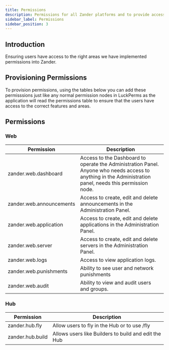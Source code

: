 ```yaml
---
title: Permissions
description: Permissions for all Zander platforms and to provide access for your community and staff.
sidebar_label: Permissions
sidebar_position: 3
---
```


## Introduction
Ensuring users have access to the right areas we have implemented permissions into Zander.

## Provisioning Permissions
To provision permissions, using the tables below you can add these permisssions just like any normal permission nodes in LuckPerms as the application will read the permissions table to ensure that the users have access to the correct features and areas.

## Permissions

### Web
| Permission               | Description                                                                                                                                               |
| ------------------------ | --------------------------------------------------------------------------------------------------------------------------------------------------------- |
| zander.web.dashboard     | Access to the Dashboard to operate the Administration Panel. Anyone who needs access to anything in the Administration panel, needs this permission node. |
| zander.web.announcements | Access to create, edit and delete announcements in the Administration Panel.                                                                              |
| zander.web.application   | Access to create, edit and delete applications in the Administration Panel.                                                                               |
| zander.web.server        | Access to create, edit and delete servers in the Administration Panel.                                                                                    |
| zander.web.logs          | Access to view application logs.                                                                                                                          |
| zander.web.punishments   | Ability to see user and network punishments                                                                                                               |
| zander.web.audit         | Ability to view and audit users and groups. |

### Hub
| Permission       | Description                                          |
| ---------------- | ---------------------------------------------------- |
| zander.hub.fly   | Allow users to fly in the Hub or to use /fly         |
| zander.hub.build | Allows users like Builders to build and edit the Hub |
